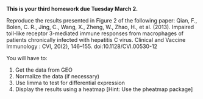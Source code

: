 **This is your third homework due Tuesday March 2.**

Reproduce the results presented in Figure 2 of the following paper: 
Qian, F., Bolen, C. R., Jing, C., Wang, X., Zheng, W., Zhao, H., et al. (2013). Impaired toll-like receptor 3-mediated immune responses from macrophages of patients chronically infected with hepatitis C virus. Clinical and Vaccine Immunology : CVI, 20(2), 146–155. doi:10.1128/CVI.00530-12

You will have to:

1. Get the data from GEO
2. Normalize the data (if necessary)
3. Use limma to test for differential expression
4. Display the results using a heatmap [Hint: Use the pheatmap package]
